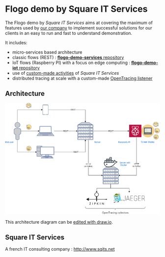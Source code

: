 # Flogo demo by Square IT Services

The Flogo demo by *Square IT Services* aims at covering the maximum of features used by
[our company](#square-it-services) to implement successful solutions for our clients in an easy to run and fast to
understand demonstration.

It includes:
* micro-services based architecture
* classic flows (REST) : [**flogo-demo-services** repository](https://github.com/square-it/flogo-demo-services)
* IoT flows (Raspberry PI) with a focus on edge computing : [**flogo-demo-iot** repository](https://github.com/square-it/flogo-demo-iot)
* use of [custom-made activities](https://github.com/square-it/flogo-contrib-activities) of *Square IT Services*
* distributed tracing at scale with a custom-made [OpenTracing listener](https://github.com/square-it/flogo-opentracing-listener)

## Architecture

![Flogo Demo architecture](./FlogoDemo.png)

This architecture diagram can be
[edited with draw.io](https://www.draw.io/#Hsquare-it%2Fflogo-demo%2Fmaster%2FFlogoDemo.xml).

## Square IT Services

A french IT consulting company : http://www.sqits.net